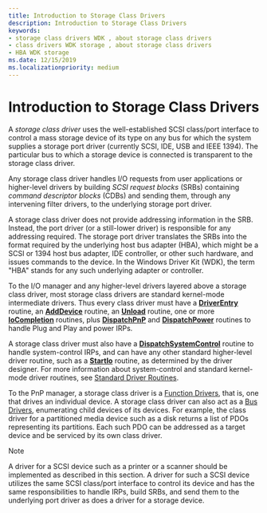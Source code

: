 ```yaml
---
title: Introduction to Storage Class Drivers
description: Introduction to Storage Class Drivers
keywords:
- storage class drivers WDK , about storage class drivers
- class drivers WDK storage , about storage class drivers
- HBA WDK storage
ms.date: 12/15/2019
ms.localizationpriority: medium
---
```


# Introduction to Storage Class Drivers

A *storage class driver* uses the well-established SCSI class/port interface to control a mass storage device of its type on any bus for which the system supplies a storage port driver (currently SCSI, IDE, USB and IEEE 1394). The particular bus to which a storage device is connected is transparent to the storage class driver.

Any storage class driver handles I/O requests from user applications or higher-level drivers by building *SCSI request blocks* (SRBs) containing *command descriptor blocks* (CDBs) and sending them, through any intervening filter drivers, to the underlying storage port driver.

A storage class driver does not provide addressing information in the SRB. Instead, the port driver (or a still-lower driver) is responsible for any addressing required. The storage port driver translates the SRBs into the format required by the underlying host bus adapter (HBA), which might be a SCSI or 1394 host bus adapter, IDE controller, or other such hardware, and issues commands to the device. In the Windows Driver Kit (WDK), the term "HBA" stands for any such underlying adapter or controller.

To the I/O manager and any higher-level drivers layered above a storage class driver, most storage class drivers are standard kernel-mode intermediate drivers. Thus every class driver must have a [**DriverEntry**](/windows-hardware/drivers/ddi/wdm/nc-wdm-driver_initialize) routine, an [**AddDevice**](/windows-hardware/drivers/ddi/wdm/nc-wdm-driver_add_device) routine, an [**Unload**](/windows-hardware/drivers/ddi/wdm/nc-wdm-driver_unload) routine, one or more [**IoCompletion**](/windows-hardware/drivers/ddi/wdm/nc-wdm-io_completion_routine) routines, plus [**DispatchPnP**](/windows-hardware/drivers/ddi/wdm/nc-wdm-driver_dispatch) and [**DispatchPower**](/windows-hardware/drivers/ddi/wdm/nc-wdm-driver_dispatch) routines to handle Plug and Play and power IRPs.

A storage class driver must also have a [**DispatchSystemControl**](/windows-hardware/drivers/ddi/wdm/nc-wdm-driver_dispatch) routine to handle system-control IRPs, and can have any other standard higher-level driver routine, such as a [**StartIo**](/windows-hardware/drivers/ddi/wdm/nc-wdm-driver_startio) routine, as determined by the driver designer. For more information about system-control and standard kernel-mode driver routines, see [Standard Driver Routines](../kernel/introduction-to-standard-driver-routines.md).

To the PnP manager, a storage class driver is a [Function Drivers](../kernel/function-drivers.md), that is, one that drives an individual device. A storage class driver can also act as a [Bus Drivers](../kernel/bus-drivers.md), enumerating child devices of its devices. For example, the class driver for a partitioned media device such as a disk returns a list of PDOs representing its partitions. Each such PDO can be addressed as a target device and be serviced by its own class driver.

> [!NOTE]
> A driver for a SCSI device such as a printer or a scanner should be implemented as described in this section. A driver for such a SCSI device utilizes the same SCSI class/port interface to control its device and has the same responsibilities to handle IRPs, build SRBs, and send them to the underlying port driver as does a driver for a storage device.
